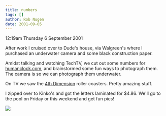 ```yaml
---
title: numbers
tags: []
author: Rob Nugen
date: 2001-09-05
---
```


<p class=date>12:19am Thursday 6 September 2001</p>

<p>After work I cruised over to Dude's house, via
Walgreen's where I purchased an underwater camera and
some black construction paper.</p>

<p>Amidst talking and watching TechTV, we cut out some
numbers for <a
href="https://www.humanclock.com">humanclock.com</a>,
and brainstormed some fun ways to photograph them. 
The camera is so we can photograph them
underwater.</p>

<p>On TV we saw the <a
href="https://www.arrowdynamics.com/rides.php?rtype=4th%20Dimension">4th
Dimension</a> roller coasters.  Pretty amazing
stuff.</p>

<p>I zipped over to Kinko's and got the letters
laminated for $4.86.  We'll go to the pool on Friday
or this weekend and get fun pics!</p>

<p><img src="/images/rob/wL-ROB.gif"/></p>
